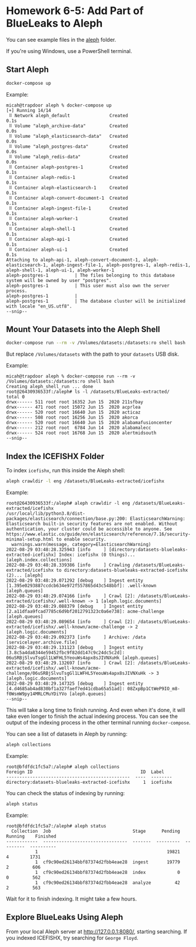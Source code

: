 # Homework 6-5: Add Part of BlueLeaks to Aleph

You can see example files in the [aleph](./aleph/) folder.

If you're using Windows, use a PowerShell terminal.

## Start Aleph

```sh
docker-compose up
```

Example:

```
micah@trapdoor aleph % docker-compose up
[+] Running 14/14
 ⠿ Network aleph_default               Created                             0.1s
 ⠿ Volume "aleph_archive-data"         Created                             0.0s
 ⠿ Volume "aleph_elasticsearch-data"   Created                             0.0s
 ⠿ Volume "aleph_postgres-data"        Created                             0.0s
 ⠿ Volume "aleph_redis-data"           Created                             0.0s
 ⠿ Container aleph-postgres-1          Created                             0.1s
 ⠿ Container aleph-redis-1             Created                             0.1s
 ⠿ Container aleph-elasticsearch-1     Created                             0.1s
 ⠿ Container aleph-convert-document-1  Created                             0.1s
 ⠿ Container aleph-ingest-file-1       Created                             0.1s
 ⠿ Container aleph-worker-1            Created                             0.1s
 ⠿ Container aleph-shell-1             Created                             0.1s
 ⠿ Container aleph-api-1               Created                             0.1s
 ⠿ Container aleph-ui-1                Created                             0.1s
Attaching to aleph-api-1, aleph-convert-document-1, aleph-elasticsearch-1, aleph-ingest-file-1, aleph-postgres-1, aleph-redis-1, aleph-shell-1, aleph-ui-1, aleph-worker-1
aleph-postgres-1          | The files belonging to this database system will be owned by user "postgres".
aleph-postgres-1          | This user must also own the server process.
aleph-postgres-1          |
aleph-postgres-1          | The database cluster will be initialized with locale "en_US.utf8".
--snip--
```

## Mount Your Datasets into the Aleph Shell

```sh
docker-compose run --rm -v /Volumes/datasets:/datasets:ro shell bash
```

But replace `/Volumes/datasets` with the path to your `datasets` USB disk.

Example:

```
micah@trapdoor aleph % docker-compose run --rm -v /Volumes/datasets:/datasets:ro shell bash
Creating aleph_shell_run ... done
root@26430936533f:/aleph# ls -l /datasets/BlueLeaks-extracted/
total 0
drwx------ 511 root root 16352 Jun 15  2020 211sfbay
drwx------ 471 root root 15072 Jun 15  2020 acprlea
drwx------ 520 root root 16640 Jun 15  2020 acticaz
drwx------ 508 root root 16256 Jun 15  2020 akorca
drwx------ 520 root root 16640 Jun 15  2020 alabamafusioncenter
drwx------ 212 root root  6784 Jun 14  2020 alabamalecc
drwx------ 524 root root 16768 Jun 15  2020 alertmidsouth
--snip--
```

## Index the ICEFISHX Folder

To index `icefishx`, run this inside the Aleph shell:

```sh
aleph crawldir -l eng /datasets/BlueLeaks-extracted/icefishx
```

Example:

```
root@26430936533f:/aleph# aleph crawldir -l eng /datasets/BlueLeaks-extracted/icefishx
/usr/local/lib/python3.8/dist-packages/elasticsearch/connection/base.py:200: ElasticsearchWarning: Elasticsearch built-in security features are not enabled. Without authentication, your cluster could be accessible to anyone. See https://www.elastic.co/guide/en/elasticsearch/reference/7.16/security-minimal-setup.html to enable security.
  warnings.warn(message, category=ElasticsearchWarning)
2022-08-29 03:48:28.325943 [info     ] [directory:datasets-blueleaks-extracted-icefishx] Index: icefishx (0 things)... [aleph.index.collections] 
2022-08-29 03:48:28.339386 [info     ] Crawling /datasets/BlueLeaks-extracted/icefishx to directory:datasets-blueleaks-extracted-icefishx (2)... [aleph] 
2022-08-29 03:48:29.071292 [debug    ] Ingest entity [1.395e0293887ccdcb634e972f557865d43c548bbf]: .well-known [aleph.queues] 
2022-08-29 03:48:29.074166 [info     ] Crawl [2]: /datasets/BlueLeaks-extracted/icefishx/.well-known -> 1 [aleph.logic.documents] 
2022-08-29 03:48:29.088379 [debug    ] Ingest entity [2.a11dfaa9fcad7785c6d9bf2012791323c0a6e738]: acme-challenge [aleph.queues] 
2022-08-29 03:48:29.089654 [info     ] Crawl [2]: /datasets/BlueLeaks-extracted/icefishx/.well-known/acme-challenge -> 2 [aleph.logic.documents] 
2022-08-29 03:48:29.092373 [info     ] Archive: /data                 [servicelayer.archive.file] 
2022-08-29 03:48:29.131123 [debug    ] Ingest entity [3.8c5a4da8344e59452fbc9f82dd147c9c24dc5c2d]: 06uSRBjSlvuTsgGl1LWFHL5YeouWs4apx8sJIVNXuHk [aleph.queues] 
2022-08-29 03:48:29.132697 [info     ] Crawl [2]: /datasets/BlueLeaks-extracted/icefishx/.well-known/acme-challenge/06uSRBjSlvuTsgGl1LWFHL5YeouWs4apx8sJIVNXuHk -> 3 [aleph.logic.documents] 
2022-08-29 03:48:29.147325 [debug    ] Ingest entity [4.d4685ab4ad830bf1a327faef7ed41cdba65a51ad]: 08ZxpBp1CtWeP9IO_m8-f0WsmW9py14MRLCMuYDiYVo [aleph.queues] 
--snip--
```

This will take a long time to finish running. And even when it's done, it will take even longer to finish the actual indexing process. You can see the output of the indexing process in the other terminal running `docker-compose`.

You can see a list of datasets in Aleph by running:

```sh
aleph collections
```

Example:

```
root@bfdfdc1fc5a7:/aleph# aleph collections
Foreign ID                                         ID  Label
-----------------------------------------------  ----  --------
directory:datasets-blueleaks-extracted-icefishx     1  icefishx
```

You can check the status of indexing by running:

```sh
aleph status
```

Example:

```
root@bfdfdc1fc5a7:/aleph# aleph status
  Collection  Job                               Stage      Pending    Running    Finished
------------  --------------------------------  -------  ---------  ---------  ----------
           1                                                 19821          4        1731
           1  cf9c90ed26134bbf87374d2fbb4eae28  ingest       19779          2         606
           1  cf9c90ed26134bbf87374d2fbb4eae28  index            0          0         562
           1  cf9c90ed26134bbf87374d2fbb4eae28  analyze         42          2         563
```

Wait for it to finish indexing. It might take a few hours.

## Explore BlueLeaks Using Aleph

From your local Aleph server at http://127.0.0.1:8080/, starting searching. If you indexed ICEFISHX, try searching for `George Floyd`.
